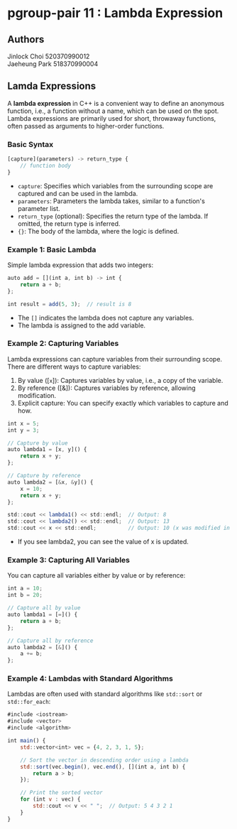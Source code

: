 # pgroup-pair 11 : Lambda Expression
## Authors
Jinlock Choi  520370990012  
Jaeheung Park 518370990004 

## Lamda Expressions
A **lambda expression** in C++ is a convenient way to define an anonymous function, i.e., a function without a name, which can be used on the spot.  
Lambda expressions are primarily used for short, throwaway functions, often passed as arguments to higher-order functions.

### Basic Syntax
```js
[capture](parameters) -> return_type {
    // function body
}
```
- `capture`: Specifies which variables from the surrounding scope are captured and can be used in the lambda.
- `parameters`: Parameters the lambda takes, similar to a function's parameter list.
- `return_type` (optional): Specifies the return type of the lambda. If omitted, the return type is inferred.
- `{}`: The body of the lambda, where the logic is defined.

### Example 1: Basic Lambda
Simple lambda expression that adds two integers:
```js
auto add = [](int a, int b) -> int {
    return a + b;
};

int result = add(5, 3);  // result is 8
```
- The `[]` indicates the lambda does not capture any variables.
- The lambda is assigned to the add variable.

### Example 2: Capturing Variables
Lambda expressions can capture variables from their surrounding scope. There are different ways to capture variables:

1. By value ([`x`]): Captures variables by value, i.e., a copy of the variable.
2. By reference ([&]): Captures variables by reference, allowing modification.
3. Explicit capture: You can specify exactly which variables to capture and how.

```js
int x = 5;
int y = 3;

// Capture by value
auto lambda1 = [x, y]() {
    return x + y;
};

// Capture by reference
auto lambda2 = [&x, &y]() {
    x = 10;
    return x + y;
};

std::cout << lambda1() << std::endl;  // Output: 8
std::cout << lambda2() << std::endl;  // Output: 13
std::cout << x << std::endl;          // Output: 10 (x was modified in lambda2)
```
- If you see lambda2, you can see the value of x is updated.

### Example 3: Capturing All Variables
You can capture all variables either by value or by reference:
```js
int a = 10;
int b = 20;

// Capture all by value
auto lambda1 = [=]() {
    return a + b;
};

// Capture all by reference
auto lambda2 = [&]() {
    a += b;
};
```

### Example 4: Lambdas with Standard Algorithms
Lambdas are often used with standard algorithms like `std::sort` or `std::for_each`:
```js
#include <iostream>
#include <vector>
#include <algorithm>

int main() {
    std::vector<int> vec = {4, 2, 3, 1, 5};

    // Sort the vector in descending order using a lambda
    std::sort(vec.begin(), vec.end(), [](int a, int b) {
        return a > b;
    });

    // Print the sorted vector
    for (int v : vec) {
        std::cout << v << " ";  // Output: 5 4 3 2 1
    }
}
```